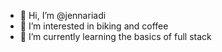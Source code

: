 - 👋 Hi, I’m @jennariadi
- 👀 I’m interested in biking and coffee
- 🌱 I’m currently learning the basics of full stack

<!---
jennariadi/jennariadi is a ✨ special ✨ repository because its `README.md` (this file) appears on your GitHub profile.
You can click the Preview link to take a look at your changes.
--->
